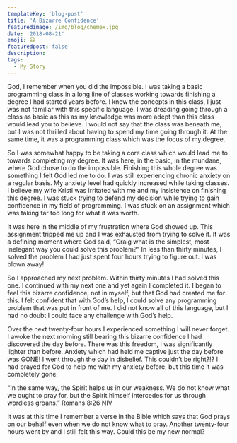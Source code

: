 ```yaml
---
templateKey: 'blog-post'
title: 'A Bizarre Confidence'
featuredimage: /img/blog/chemex.jpg
date: '2018-08-21'
emoji: 😃
featuredpost: false
description:
tags:
  - My Story
---
```


God, I remember when you did the impossible. I was taking a basic programming class in a long line of classes working towards finishing a degree I had started years before. I knew the concepts in this class, I just was not familiar with this specific language. I was dreading going through a class as basic as this as my knowledge was more adept than this class would lead you to believe. I would not say that the class was beneath me, but I was not thrilled about having to spend my time going through it. At the same time, it was a programming class which was the focus of my degree.

So I was somewhat happy to be taking a core class which would lead me to towards completing my degree. It was here, in the basic, in the mundane, where God chose to do the impossible. Finishing this whole degree was something I felt God led me to do. I was still experiencing chronic anxiety on a regular basis. My anxiety level had quickly increased while taking classes. I believe my wife Kristi was irritated with me and my insistence on finishing this degree. I was stuck trying to defend my decision while trying to gain confidence in my field of programming. I was stuck on an assignment which was taking far too long for what it was worth.

It was here in the middle of my frustration where God showed up. This assignment tripped me up and I was exhausted from trying to solve it. It was a defining moment where God said, “Craig what is the simplest, most inelegant way you could solve this problem?” In less than thirty minutes, I solved the problem I had just spent four hours trying to figure out. I was blown away!

So I approached my next problem. Within thirty minutes I had solved this one. I continued with my next one and yet again I completed it. I began to feel this bizarre confidence, not in myself, but that God had created me for this. I felt confident that with God’s help, I could solve any programming problem that was put in front of me. I did not know all of this language, but I had no doubt I could face any challenge with God’s help.

Over the next twenty-four hours I experienced something I will never forget. I awoke the next morning still bearing this bizarre confidence I had discovered the day before. There was this freedom, I was significantly lighter than before. Anxiety which had held me captive just the day before was GONE! I went through the day in disbelief. This couldn’t be right?!? I had prayed for God to help me with my anxiety before, but this time it was completely gone.

“In the same way, the Spirit helps us in our weakness. We do not know what we ought to pray for, but the Spirit himself intercedes for us through wordless groans.” ‭‭Romans‬ ‭8:26‬ ‭NIV‬‬

It was at this time I remember a verse in the Bible which says that God prays on our behalf even when we do not know what to pray. Another twenty-four hours went by and I still felt this way. Could this be my new normal?
